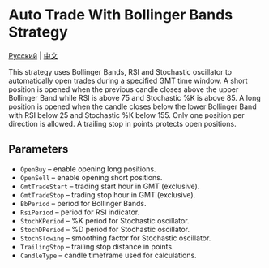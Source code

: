 # Auto Trade With Bollinger Bands Strategy
[Русский](README_ru.md) | [中文](README_cn.md)

This strategy uses Bollinger Bands, RSI and Stochastic oscillator to automatically open trades during a specified GMT time window. A short position is opened when the previous candle closes above the upper Bollinger Band while RSI is above 75 and Stochastic %K is above 85. A long position is opened when the candle closes below the lower Bollinger Band with RSI below 25 and Stochastic %K below 155. Only one position per direction is allowed. A trailing stop in points protects open positions.

## Parameters

- `OpenBuy` – enable opening long positions.
- `OpenSell` – enable opening short positions.
- `GmtTradeStart` – trading start hour in GMT (exclusive).
- `GmtTradeStop` – trading stop hour in GMT (exclusive).
- `BbPeriod` – period for Bollinger Bands.
- `RsiPeriod` – period for RSI indicator.
- `StochKPeriod` – %K period for Stochastic oscillator.
- `StochDPeriod` – %D period for Stochastic oscillator.
- `StochSlowing` – smoothing factor for Stochastic oscillator.
- `TrailingStop` – trailing stop distance in points.
- `CandleType` – candle timeframe used for calculations.
